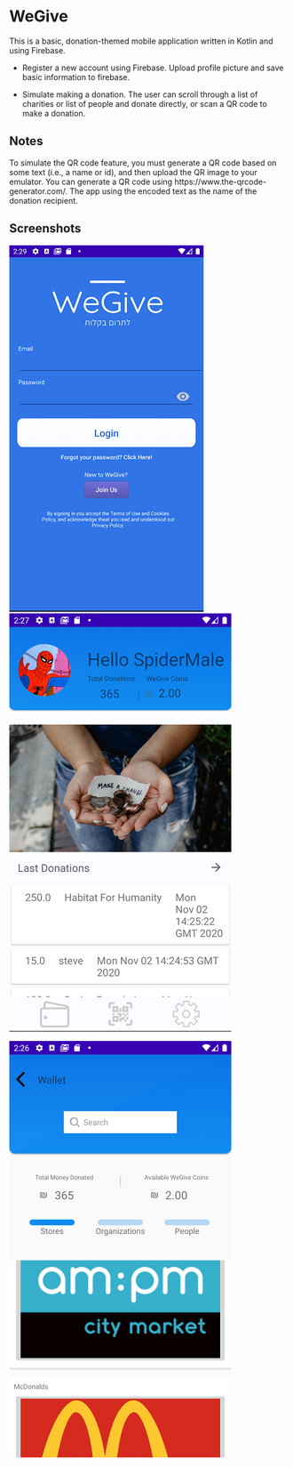 # WeGive

This is a basic, donation-themed mobile application written in Kotlin and using Firebase. 

* Register a new account using Firebase. Upload profile picture and save basic information to firebase.

* Simulate making a donation. The user can scroll through a list of charities or list of people and donate directly, or scan a QR code to make a donation. 


<h2>Notes</h2>
To simulate the QR code feature, you must generate a QR code based on some text (i.e., a name or id), and then upload the QR image to your emulator. You can generate a QR code using https://www.the-qrcode-generator.com/. The app using the encoded text as the name of the donation recipient. 


<h2>Screenshots </h2>

![Login Page](weGiveLogin.png?raw=true "Login")                                          ![Home Page](homepage.png?raw=true "Homepage")


![Stores](stores.png?raw=true "Stores")




